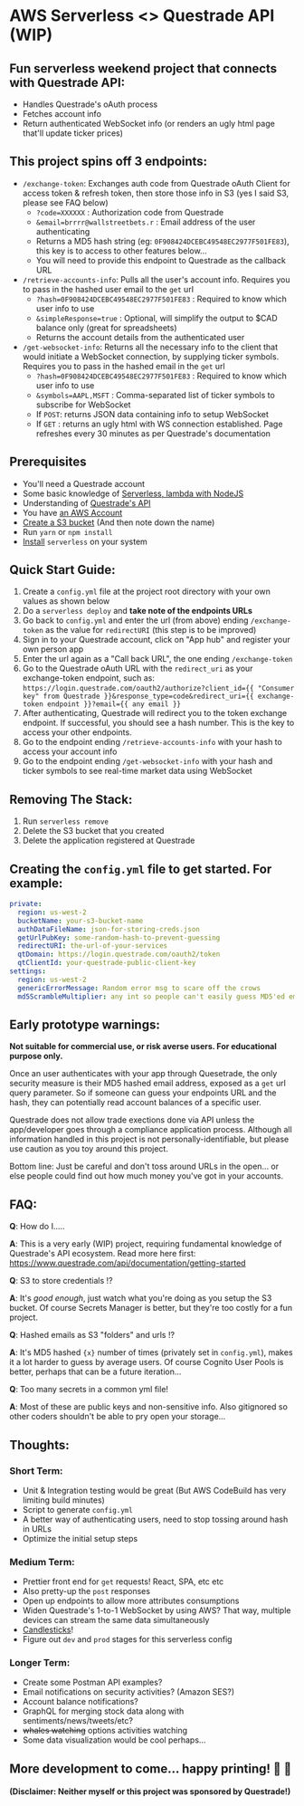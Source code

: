 # AWS Serverless <> Questrade API (WIP)

## Fun serverless weekend project that connects with Questrade API:
- Handles Questrade's oAuth process
- Fetches account info
- Return authenticated WebSocket info (or renders an ugly html page that'll update ticker prices)

## This project spins off 3 endpoints:
- `/exchange-token`: Exchanges auth code from Questrade oAuth Client for access token & refresh token, then store those info in S3 (yes I said S3, please see FAQ below)
  - `?code=XXXXXX` : Authorization code from Questrade
  - `&email=brrrr@wallstreetbets.r` : Email address of the user authenticating
  - Returns a MD5 hash string (eg: `0F908424DCEBC49548EC2977F501FE83`), this key is to access to other features below...
  - You will need to provide this endpoint to Questrade as the callback URL
- `/retrieve-accounts-info`: Pulls all the user's account info. Requires you to pass in the hashed user email to the `get` url
  - `?hash=0F908424DCEBC49548EC2977F501FE83` : Required to know which user info to use
  - `&simpleResponse=true` : Optional, will simplify the output to $CAD balance only (great for spreadsheets)
  - Returns the account details from the authenticated user
- `/get-websocket-info`: Returns all the necessary info to the client that would initiate a WebSocket connection, by supplying ticker symbols. Requires you to pass in the hashed email in the `get` url
  - `?hash=0F908424DCEBC49548EC2977F501FE83` : Required to know which user info to use
  - `&symbols=AAPL,MSFT` : Comma-separated list of ticker symbols to subscribe for WebSocket
  - If `POST`: returns JSON data containing info to setup WebSocket
  - If `GET` : returns an ugly html with WS connection established. Page refreshes every 30 minutes as per Questrade's documentation

## Prerequisites
- You'll need a Questrade account
- Some basic knowledge of [Serverless, lambda with NodeJS](https://www.serverless.com/framework/docs/providers/aws/guide/quick-start/)
- Understanding of [Questrade's API](https://www.questrade.com/api/documentation/getting-started)
- You have [an AWS Account](https://aws.amazon.com/)
- [Create a S3 bucket](https://docs.aws.amazon.com/AmazonS3/latest/user-guide/create-bucket.html) (And then note down the name)
- Run `yarn` or `npm install`
- [Install](https://www.npmjs.com/package/serverless) `serverless` on your system

## Quick Start Guide:
1. Create a `config.yml` file at the project root directory with your own values as shown below
1. Do a `serverless deploy` and **take note of the endpoints URLs**
1. Go back to `config.yml` and enter the url (from above) ending `/exchange-token` as the value for `redirectURI` (this step is to be improved)
1. Sign in to your Questrade account, click on "App hub" and register your own person app
1. Enter the url again as a "Call back URL", the one ending `/exchange-token`
1. Go to the Questrade oAuth URL with the `redirect_uri` as your exchange-token endpoint, such as: `https://login.questrade.com/oauth2/authorize?client_id={{ "Consumer key" from Questrade }}&response_type=code&redirect_uri={{ exchange-token endpoint }}?email={{ any email }}`
1. After authenticating, Questrade will redirect you to the token exchange endpoint. If successful, you should see a hash number. This is the key to access your other endpoints.
1. Go to the endpoint ending `/retrieve-accounts-info` with your hash to access your account info
1. Go to the endpoint ending `/get-websocket-info` with your hash and ticker symbols to see real-time market data using WebSocket

## Removing The Stack:
1. Run `serverless remove`
1. Delete the S3 bucket that you created
1. Delete the application registered at Questrade

## Creating the `config.yml` file to get started. For example:
```yml
private:
  region: us-west-2
  bucketName: your-s3-bucket-name
  authDataFileName: json-for-storing-creds.json
  getUrlPubKey: some-random-hash-to-prevent-guessing
  redirectURI: the-url-of-your-services
  qtDomain: https://login.questrade.com/oauth2/token
  qtClientId: your-questrade-public-client-key
settings:
  region: us-west-2
  genericErrorMessage: Random error msg to scare off the crows
  md5ScrambleMultiplier: any int so people can't easily guess MD5'ed emails
```

## Early prototype warnings:
**Not suitable for commercial use, or risk averse users. For educational purpose only.**

Once an user authenticates with your app through Quesetrade, the only security measure is their MD5 hashed email address, exposed as a `get` url query parameter. So if someone can guess your endpoints URL and the hash, they can potentially read account balances of a specific user.

Questrade does not allow trade exections done via API unless the app/developer goes through a compliance application process. Although all information handled in this project is not personally-identifiable, but please use caution as you toy around this project.

Bottom line: Just be careful and don't toss around URLs in the open... or else people could find out how much money you've got in your accounts.

## FAQ:
**Q**: How do I.....

**A**: This is a very early (WIP) project, requiring fundamental knowledge of Questrade's API ecosystem. Read more here first: https://www.questrade.com/api/documentation/getting-started

**Q**: S3 to store credentials !?

**A**: It's _good enough_, just watch what you're doing as you setup the S3 bucket. Of course Secrets Manager is better, but they're too costly for a fun project.

**Q**: Hashed emails as S3 "folders" and urls !?

**A**: It's MD5 hashed `{x}` number of times (privately set in `config.yml`), makes it a lot harder to guess by average users. Of course Cognito User Pools is better, perhaps that can be a future iteration...

**Q**: Too many secrets in a common yml file!

**A**: Most of these are public keys and non-sensitive info. Also gitignored so other coders shouldn't be able to pry open your storage...

## Thoughts:
### Short Term:
- Unit & Integration testing would be great (But AWS CodeBuild has very limiting build minutes)
- Script to generate `config.yml`
- A better way of authenticating users, need to stop tossing around hash in URLs
- Optimize the initial setup steps

### Medium Term:
- Prettier front end for `get` requests! React, SPA, etc etc
- Also pretty-up the `post` responses
- Open up endpoints to allow more attributes consumptions
- Widen Questrade's 1-to-1 WebSocket by using AWS? That way, multiple devices can stream the same data simultaneously
- [Candlesticks](https://www.questrade.com/api/documentation/rest-operations/market-calls/markets-candles-id)!
- Figure out `dev` and `prod` stages for this serverless config

### Longer Term:
- Create some Postman API examples?
- Email notifications on security activities? (Amazon SES?)
- Account balance notifications?
- GraphQL for merging stock data along with sentiments/news/tweets/etc?
- ~~whales watching~~ options activities watching
- Some data visualization would be cool perhaps...

## More development to come... happy printing! 💎 🙌
#### (Disclaimer: Neither myself or this project was sponsored by Questrade!)
